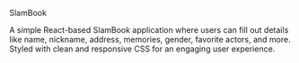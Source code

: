 SlamBook

A simple React-based SlamBook application where users can fill out details like name, nickname, address, memories, gender, favorite actors, and more. Styled with clean and responsive CSS for an engaging user experience.


